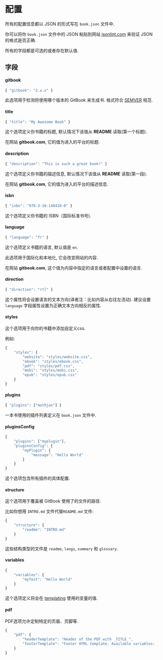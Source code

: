 # 配置

所有的配置信息都以 JSON 的形式写在 `book.json` 文件中.

你可以将你 `book.json` 文件中的 JSON 粘贴到网站 [jsonlint.com](http://jsonlint.com) 来验证 JSON 的格式是否正确.

所有的字段都是可选的或者存在默认值.


## 字段

#### gitbook

```js
{ "gitbook": "2.x.x" }
```

此选项用于检测将使用哪个版本的 GitBook 来生成书. 格式符合 [SEMVER](http://semver.org) 规范.

#### title

```js
{ "title": "My Awesome Book" }
```

这个选项定义你书籍的标题, 默认情况下该值从 **README** 读取(第一个标题).

在网站 **gitbook.com**, 它的值为进入的平台的标题.

#### description

```js
{ "description": "This is such a great book!" }
```

这个选项定义你书籍的描述信息, 默认情况下该值从 **README** 读取(第一段).

在网站 **gitbook.com**, 它的值为进入的平台的描述信息.

#### isbn

```js
{ "isbn": "978-3-16-148410-0" }
```

这个选项定义你书籍的 ISBN（国际标准书号).  

#### language

```js
{ "language": "fr" }
```

这个选项定义书籍的语言, 默认值是 `en`.

此选项用于国际化和本地化, 它会改变网站的内容.

在网站 **gitbook.com**, 这个值为内容中指定的语言或者配置中设置的语言.

#### direction

```js
{ "direction": "rtl" }
```

这个属性将会设置语言的文本方向(译者注：比如内容从右往左流动).
建议设置 `language` 字段属性设置为正确文本方向相反的属性.

#### styles

这个选项用于向你的书籍中添加自定义css.

例如:

```js
{
    "styles": {
        "website": "styles/website.css",
        "ebook": "styles/ebook.css",
        "pdf": "styles/pdf.css",
        "mobi": "styles/mobi.css",
        "epub": "styles/epub.css"
    }
}
```

#### plugins

```js
{ "plugins": ["mathjax"] }
```

一本书使用的插件列表定义在 `book.json` 文件中.

#### pluginsConfig

```js
{
    "plugins": ["myplugin"],
    "pluginsConfig": {
        "myPlugin": {
            "message": "Hello World"
        }
    }
}
```

这个选项包含所有插件的具体配置.

#### structure

这个选项用于覆盖被 GitBook 使用了的文件的路径.

比如你想用 `INTRO.md` 文件代替`README.md` 文件:

```js
{
    "structure": {
        "readme": "INTRO.md"
    }
}
```

这些结构类型的文件是 `readme`, `langs`, `summary` 和 `glossary`.

#### variables

```js
{
    "variables": {
        "myTest": "Hello World"
    }
}
```

这个选项定义将会在 [templating](./templating.md) 使用的变量的值.

#### pdf

PDF选项允许定制特定的页眉、页脚等.

```js
{
    "pdf": {
        "headerTemplate": "Header of the PDF with _TITLE_",
        "footerTemplate": "Footer HTML template. Available variables: _PAGENUM_, _TITLE_, _AUTHOR_ and _SECTION_."
    }
}
```
